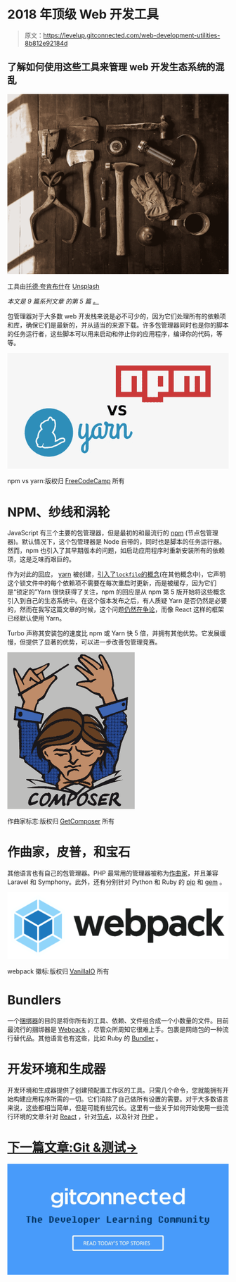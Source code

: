 # 2018 年顶级 Web 开发工具

> 原文：<https://levelup.gitconnected.com/web-development-utilities-8b812e92184d>

## 了解如何使用这些工具来管理 web 开发生态系统的混乱

![](img/7b07e6ac2c3725317b219a3987762981.png)

工具由[托德·夸肯布什](https://unsplash.com/@toddquackenbush?utm_source=medium&utm_medium=referral)在 [Unsplash](https://unsplash.com?utm_source=medium&utm_medium=referral)

*本文是 9 篇系列文章* *的第 5 篇* [*。*](https://medium.com/@jordanmauricio/the-non-developers-guide-to-development-in-2018-7f023a2ff5e1)

包管理器对于大多数 web 开发栈来说是必不可少的，因为它们处理所有的依赖项和库，确保它们是最新的，并从适当的来源下载。许多包管理器同时也是你的脚本的任务运行者，这些脚本可以用来启动和停止你的应用程序，编译你的代码，等等。

![](img/ed2f72d3f9dc62f3699ee46fb8734e45.png)

npm vs yarn:版权归 [FreeCodeCamp](https://www.google.com/url?sa=i&source=images&cd=&cad=rja&uact=8&ved=2ahUKEwi5mNSrq4zbAhUSyKQKHV4UBGYQjxx6BAgBEAI&url=https%3A%2F%2Fmedium.freecodecamp.org%2Fnpm-vs-yarn-benchmark-9b456de4aa96&psig=AOvVaw0z5CvHQpvtgDw3yxy3EaQu&ust=1526632463424815) 所有

# NPM、纱线和涡轮

JavaScript 有三个主要的包管理器，但是最初的和最流行的 [npm](https://www.npmjs.com/) (节点包管理器)。默认情况下，这个包管理器是 Node 自带的，同时也是脚本的任务运行器。然而，npm 也引入了其早期版本的问题，如启动应用程序时重新安装所有的依赖项，这是乏味而艰巨的。

作为对此的回应， [yarn](https://yarnpkg.com/) 被创建，[引入了`lockfile`的概念](https://scotch.io/tutorials/yarn-package-manager-an-improvement-over-npm)(在其他概念中)，它声明这个锁文件中的每个依赖项不需要在每次重启时更新，而是被缓存，因为它们是“锁定的”Yarn 很快获得了关注，npm 的回应是从 npm 第 5 版开始将这些概念引入到自己的生态系统中。在这个版本发布之后，有人质疑 Yarn 是否仍然是必要的，然而在我写这篇文章的时候，这个问题[仍然在争论](https://hackernoon.com/its-ok-to-not-use-yarn-f28dc766ef32)，而像 React 这样的框架已经默认使用 Yarn。

Turbo 声称其安装包的速度比 npm 或 Yarn 快 5 倍，并拥有其他优势。它发展缓慢，但提供了显著的优势，可以进一步改善包管理竞赛。

![](img/86581a9da71f71352f058824f7a70c8e.png)

作曲家标志:版权归 [GetComposer](https://getcomposer.org/) 所有

# 作曲家，皮普，和宝石

其他语言也有自己的包管理器。PHP 最常用的管理器被称为[作曲家](https://getcomposer.org/)，并且兼容 Laravel 和 Symphony。此外，还有分别针对 Python 和 Ruby 的 [pip](https://pypi.org/project/pip/) 和 [gem](https://rubygems.org/) 。

![](img/b821d2b4e83f39b1d57386b3b6a8340e.png)

webpack 徽标:版权归 [VanillaIO](https://blog.vanila.io/webpack-what-is-it-and-is-it-better-than-gulp-375db8011d22) 所有

# Bundlers

一个[捆绑器](https://medium.com/fusebox/beginner-web-developers-use-a-bundler-31ab0c91d2f5)的目的是将你所有的工具、依赖、文件组合成一个小数量的文件。目前最流行的捆绑器是 [Webpack](https://webpack.js.org/) ，尽管众所周知它很难上手。包裹是网络包的一种流行替代品。其他语言也有这些，比如 Ruby 的 [Bundler](https://bundler.io/) 。

# 开发环境和生成器

开发环境和生成器提供了创建预配置工作区的工具。只需几个命令，您就能拥有开始构建应用程序所需的一切。它们消除了自己做所有设置的需要。对于大多数语言来说，这些都相当简单，但是可能有些冗长。这里有一些关于如何开始使用一些流行环境的文章:针对 [React](https://github.com/facebook/create-react-app) ，针对[节点](https://developer.mozilla.org/en-US/docs/Learn/Server-side/Express_Nodejs/development_environment)，以及针对 [PHP](https://www.jetbrains.com/help/phpstorm/configuring-php-development-environment.html) 。

# [下一篇文章:Git &测试→](https://medium.com/@jordanmauricio/web-development-git-testing-1d475d2fb7bc)

[![](img/439094b9a664ef0239afbc4565c6ca49.png)](https://levelup.gitconnected.com/)